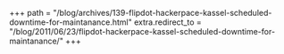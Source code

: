 +++
path = "/blog/archives/139-flipdot-hackerpace-kassel-scheduled-downtime-for-maintanance.html"
extra.redirect_to = "/blog/2011/06/23/flipdot-hackerpace-kassel-scheduled-downtime-for-maintanance/"
+++
